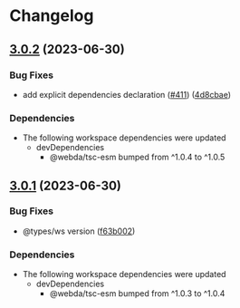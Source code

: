 # Changelog

## [3.0.2](https://github.com/loopingz/webda.io/compare/workout-v3.0.1...workout-v3.0.2) (2023-06-30)


### Bug Fixes

* add explicit dependencies declaration ([#411](https://github.com/loopingz/webda.io/issues/411)) ([4d8cbae](https://github.com/loopingz/webda.io/commit/4d8cbae4d6d31b62df98832591bc97ca77ae6a69))


### Dependencies

* The following workspace dependencies were updated
  * devDependencies
    * @webda/tsc-esm bumped from ^1.0.4 to ^1.0.5

## [3.0.1](https://github.com/loopingz/webda.io/compare/workout-v3.0.0...workout-v3.0.1) (2023-06-30)


### Bug Fixes

* @types/ws version ([f63b002](https://github.com/loopingz/webda.io/commit/f63b0025b72f96f4282fbd30232f02164134ed5e))


### Dependencies

* The following workspace dependencies were updated
  * devDependencies
    * @webda/tsc-esm bumped from ^1.0.3 to ^1.0.4
